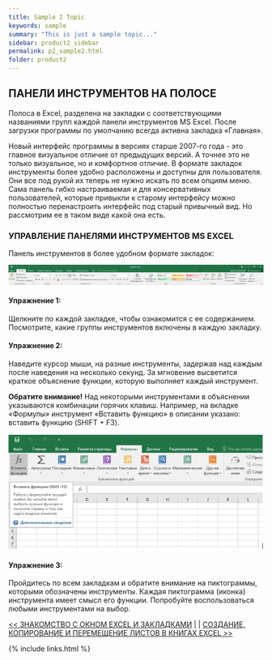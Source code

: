 ```yaml
---
title: Sample 2 Topic
keywords: sample
summary: "This is just a sample topic..."
sidebar: product2_sidebar
permalink: p2_sample2.html
folder: product2
---
```


## ПАНЕЛИ ИНСТРУМЕНТОВ НА ПОЛОСЕ

Полоса в Excel, разделена на закладки с соответствующими названиями групп каждой панели инструментов MS Excel. После загрузки программы по умолчанию всегда активна закладка «Главная».

Новый интерфейс программы в версиях старше 2007-го года - это главное визуальное отличие от предыдущих версий. А точнее это не только визуальное, но и комфортное отличие. В формате закладок инструменты более удобно расположены и доступны для пользователя. Они все под рукой их теперь не нужно искать по всем опциям меню. Сама панель гибко настраиваемая и для консервативных пользователей, которые привыкли к старому интерфейсу можно полностью перенастроить интерфейс под старый привычный вид. Но рассмотрим ее в таком виде какой она есть.

### УПРАВЛЕНИЕ ПАНЕЛЯМИ ИНСТРУМЕНТОВ MS EXCEL

Панель инструментов в более удобном формате закладок:

![картинка](/images/s1/img4.PNG)

#### Упражнение 1: 

Щелкните по каждой закладке, чтобы ознакомится с ее содержанием. Посмотрите, какие группы инструментов включены в каждую закладку.

#### Упражнение 2: 

Наведите курсор мыши, на разные инструменты, задержав над каждым после наведения на несколько секунд. За мгновение высветится краткое объяснение функции, которую выполняет каждый инструмент.

**Обратите внимание!** Над некоторыми инструментами в объяснении указываются комбинации горячих клавиш. Например, на вкладке «Формулы» инструмент «Вставить функцию» в описании указано: вставить функцию (SHIFT + F3).

![картинка](/images/s1/img5.PNG)

#### Упражнение 3: 

Пройдитесь по всем закладкам и обратите внимание на пиктограммы, которыми обозначены инструменты. Каждая пиктограмма (иконка) инструмента имеет смысл его функции. Попробуйте воспользоваться любыми инструментами на выбор.


 [<< ЗНАКОМСТВО С ОКНОМ EXCEL И ЗАКЛАДКАМИ](p2_sample1.html) |
                                                             | [СОЗДАНИЕ, КОПИРОВАНИЕ И ПЕРЕМЕЩЕНИЕ ЛИСТОВ В КНИГАХ EXCEL >>](p2_sample3.html)

{% include links.html %}
